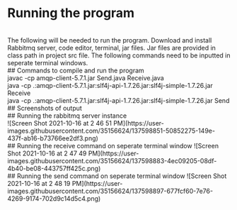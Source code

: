 # Running the program
<br>
The following will be needed to run the program. Download and install Rabbitmq server, code editor, terminal, jar files. Jar files are provided in class path in project src file. 
The following commands need to be inputted in seperate terminal windows. 
<br>
## Commands to compile and run the program
<br>
javac -cp amqp-client-5.7.1.jar Send.java Receive.java
<br>
java -cp .:amqp-client-5.7.1.jar:slf4j-api-1.7.26.jar:slf4j-simple-1.7.26.jar Receive
<br>
java -cp .:amqp-client-5.7.1.jar:slf4j-api-1.7.26.jar:slf4j-simple-1.7.26.jar Send
<br>
## Screenshots of output
<br>
## Running the rabbitmq server instance
<br>
![Screen Shot 2021-10-16 at 2 46 51 PM](https://user-images.githubusercontent.com/35156624/137598851-50852275-149e-437f-ab16-b73766ee2df3.png)
<br>
## Running the receive command on seperate terminal window
![Screen Shot 2021-10-16 at 2 47 49 PM](https://user-images.githubusercontent.com/35156624/137598883-4ec09205-08df-4b40-be08-443757ff425c.png)
<br>
## Running the send command on seperate terminal window
![Screen Shot 2021-10-16 at 2 48 19 PM](https://user-images.githubusercontent.com/35156624/137598897-677fcf60-7e76-4269-9174-702d9c14d5c4.png)
